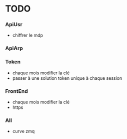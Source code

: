 # TODO



### ApiUsr

* chiffrer le mdp 



### ApiArp



### Token

* chaque mois modifier la clé
* passer à une solution token unique à chaque session



### FrontEnd

* chaque mois modifier la clé
* https



### All

* curve zmq
